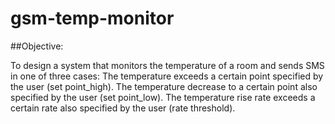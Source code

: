 # gsm-temp-monitor

##Objective:

To design a system that monitors the temperature of a room and sends SMS in one of three cases:
The temperature exceeds a certain point specified by the user (set point_high).
The temperature decrease to a certain point also specified by the user (set point_low).
The temperature rise rate exceeds a certain rate also specified by the user (rate threshold).
